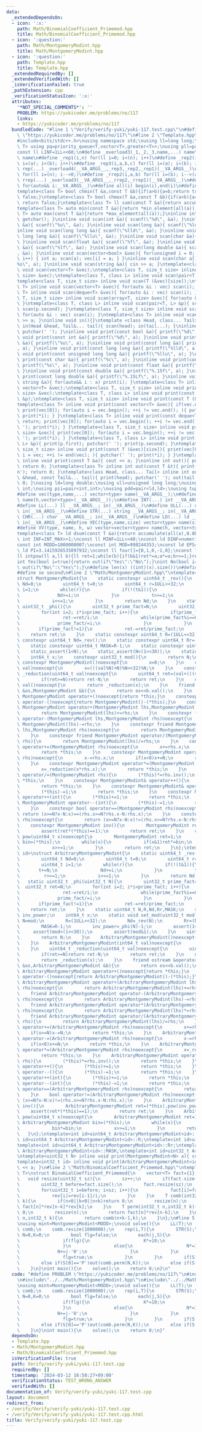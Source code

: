 ```yaml
---
data:
  _extendedDependsOn:
  - icon: ':x:'
    path: Math/BinomialCoefficient_Primemod.hpp
    title: Math/BinomialCoefficient_Primemod.hpp
  - icon: ':question:'
    path: Math/MontgomeryModint.hpp
    title: Math/MontgomeryModint.hpp
  - icon: ':question:'
    path: Template.hpp
    title: Template.hpp
  _extendedRequiredBy: []
  _extendedVerifiedWith: []
  _isVerificationFailed: true
  _pathExtension: cpp
  _verificationStatusIcon: ':x:'
  attributes:
    '*NOT_SPECIAL_COMMENTS*': ''
    PROBLEM: https://yukicoder.me/problems/no/117
    links:
    - https://yukicoder.me/problems/no/117
  bundledCode: "#line 1 \"Verify/verify-yuki/yuki-117.test.cpp\"\n#define PROBLEM\
    \ \"https://yukicoder.me/problems/no/117\"\n#line 2 \"Template.hpp\"\n//https://tatyam.hatenablog.com/entry/2019/12/15/003634\n\
    #include<bits/stdc++.h>\nusing namespace std;\nusing ll=long long;\ntemplate<class\
    \ T> using pq=priority_queue<T,vector<T>,greater<T>>;\nusing pll=pair<ll,ll>;\n\
    const ll LINF=1LL<<60;\n#define _overload3(_1,_2,_3,name,...) name\n#define _overload4(_1,_2,_3,_4,name,...)\
    \ name\n#define _rep1(i,n) for(ll i=0; i<(n); i++)\n#define _rep2(i,a,b) for(ll\
    \ i=(a); i<(b); i++)\n#define _rep3(i,a,b,c) for(ll i=(a); i<(b); i+=(c))\n#define\
    \ rep(...) _overload4(__VA_ARGS__,_rep3,_rep2,_rep1)(__VA_ARGS__)\n#define _rrep1(i,n)\
    \ for(ll i=(n); i-->0;)\n#define _rrep2(i,a,b) for(ll i=(b); i-->(a);)\n#define\
    \ rrep(...) _overload3(__VA_ARGS__,_rrep2,_rrep1)(__VA_ARGS__)\n#define each(i,...)\
    \ for(auto&& i:__VA_ARGS__)\n#define all(i) begin(i),end(i)\n#define rall(i) rbegin(i),rend(i)\n\
    template<class T> bool chmin(T &a,const T &b){if(a>b){a=b;return true;}else return\
    \ false;}\ntemplate<class T> bool chmax(T &a,const T &b){if(a<b){a=b;return true;}else\
    \ return false;}\ntemplate<class T> ll sum(const T &a){return accumulate(all(a),0LL);}\n\
    template<class T> auto min(const T &a){return *min_element(all(a));}\ntemplate<class\
    \ T> auto max(const T &a){return *max_element(all(a));}\ninline int scan(){ return\
    \ getchar(); }\ninline void scan(int &a){ scanf(\"%d\", &a); }\ninline void scan(unsigned\
    \ &a){ scanf(\"%u\", &a); }\ninline void scan(long &a){ scanf(\"%ld\", &a); }\n\
    inline void scan(long long &a){ scanf(\"%lld\", &a); }\ninline void scan(unsigned\
    \ long long &a){ scanf(\"%llu\", &a); }\ninline void scan(char &a){ cin >> a;\
    \ }\ninline void scan(float &a){ scanf(\"%f\", &a); }\ninline void scan(double\
    \ &a){ scanf(\"%lf\", &a); }\ninline void scan(long double &a){ scanf(\"%Lf\"\
    , &a); }\ninline void scan(vector<bool> &vec){ for(unsigned i = 0; i < vec.size();\
    \ i++) { int a; scan(a); vec[i] = a; } }\ninline void scan(char a[]){ scanf(\"\
    %s\", a); }\ninline void scan(string &a){ cin >> a; }\ntemplate<class T> inline\
    \ void scan(vector<T> &vec);\ntemplate<class T, size_t size> inline void scan(array<T,\
    \ size> &vec);\ntemplate<class T, class L> inline void scan(pair<T, L> &p);\n\
    template<class T, size_t size> inline void scan(T (&vec)[size]);\ntemplate<class\
    \ T> inline void scan(vector<T> &vec){ for(auto &i : vec) scan(i); }\ntemplate<class\
    \ T> inline void scan(deque<T> &vec){ for(auto &i : vec) scan(i); }\ntemplate<class\
    \ T, size_t size> inline void scan(array<T, size> &vec){ for(auto &i : vec) scan(i);\
    \ }\ntemplate<class T, class L> inline void scan(pair<T, L> &p){ scan(p.first);\
    \ scan(p.second); }\ntemplate<class T, size_t size> inline void scan(T (&vec)[size]){\
    \ for(auto &i : vec) scan(i); }\ntemplate<class T> inline void scan(T &a){ cin\
    \ >> a; }\ninline void in(){}\ntemplate <class Head, class... Tail> inline void\
    \ in(Head &head, Tail&... tail){ scan(head); in(tail...); }\ninline void print(){\
    \ putchar(' '); }\ninline void print(const bool &a){ printf(\"%d\", a); }\ninline\
    \ void print(const int &a){ printf(\"%d\", a); }\ninline void print(const unsigned\
    \ &a){ printf(\"%u\", a); }\ninline void print(const long &a){ printf(\"%ld\"\
    , a); }\ninline void print(const long long &a){ printf(\"%lld\", a); }\ninline\
    \ void print(const unsigned long long &a){ printf(\"%llu\", a); }\ninline void\
    \ print(const char &a){ printf(\"%c\", a); }\ninline void print(const char a[]){\
    \ printf(\"%s\", a); }\ninline void print(const float &a){ printf(\"%.15f\", a);\
    \ }\ninline void print(const double &a){ printf(\"%.15f\", a); }\ninline void\
    \ print(const long double &a){ printf(\"%.15Lf\", a); }\ninline void print(const\
    \ string &a){ for(auto&& i : a) print(i); }\ntemplate<class T> inline void print(const\
    \ vector<T> &vec);\ntemplate<class T, size_t size> inline void print(const array<T,\
    \ size> &vec);\ntemplate<class T, class L> inline void print(const pair<T, L>\
    \ &p);\ntemplate<class T, size_t size> inline void print(const T (&vec)[size]);\n\
    template<class T> inline void print(const vector<T> &vec){ if(vec.empty()) return;\
    \ print(vec[0]); for(auto i = vec.begin(); ++i != vec.end(); ){ putchar(' ');\
    \ print(*i); } }\ntemplate<class T> inline void print(const deque<T> &vec){ if(vec.empty())\
    \ return; print(vec[0]); for(auto i = vec.begin(); ++i != vec.end(); ){ putchar('\
    \ '); print(*i); } }\ntemplate<class T, size_t size> inline void print(const array<T,\
    \ size> &vec){ print(vec[0]); for(auto i = vec.begin(); ++i != vec.end(); ){ putchar('\
    \ '); print(*i); } }\ntemplate<class T, class L> inline void print(const pair<T,\
    \ L> &p){ print(p.first); putchar(' '); print(p.second); }\ntemplate<class T,\
    \ size_t size> inline void print(const T (&vec)[size]){ print(vec[0]); for(auto\
    \ i = vec; ++i != end(vec); ){ putchar(' '); print(*i); } }\ntemplate<class T>\
    \ inline void print(const T &a){ cout << a; }\ninline int out(){ putchar('\\n');\
    \ return 0; }\ntemplate<class T> inline int out(const T &t){ print(t); putchar('\\\
    n'); return 0; }\ntemplate<class Head, class... Tail> inline int out(const Head\
    \ &head, const Tail&... tail){ print(head); putchar(' '); out(tail...); return\
    \ 0; }\nusing ld=long double;\nusing ull=unsigned long long;\nusing uint=unsigned\
    \ int;\nusing pii=pair<int,int>;\nusing pdd=pair<ld,ld>;\nusing tuplis=array<ll,3>;\n\
    #define vec(type,name,...) vector<type> name(__VA_ARGS__);\n#define vv(type,name,h,...)vector<vector<type>>\
    \ name(h,vector<type>(__VA_ARGS__));\n#define INT(...) int __VA_ARGS__; in(__VA_ARGS__)\n\
    #define LL(...) ll __VA_ARGS__; in(__VA_ARGS__)\n#define ULL(...) ull __VA_ARGS__;\
    \ in(__VA_ARGS__)\n#define STR(...) string __VA_ARGS__; in(__VA_ARGS__)\n#define\
    \ CHR(...) char __VA_ARGS__; in(__VA_ARGS__)\n#define LD(...) ld __VA_ARGS__;\
    \ in(__VA_ARGS__)\n#define VEC(type,name,size) vector<type> name(size); in(name)\n\
    #define VV(type, name, h, w) vector<vector<type>> name(h, vector<type>(w)); in(name)\n\
    template<class T> ld dsum(const T &a){return accumulate(all(a),0.0L);}\nconst\
    \ int INF=INT_MAX>>1;\nconst ll MINF=1LL<<40;\nconst ld DINF=numeric_limits<ld>::infinity();\n\
    const int MODD=1000000007;\nconst int MOD=998244353;\nconst ld EPS=1e-9;\nconst\
    \ ld PI=3.1415926535897932;\nconst ll four[]={0,1,0,-1,0};\nconst ll eight[]={0,1,1,0,-1,-1,1,-1,0};\n\
    ll intpow(ll a,ll b){ll ret=1;while(b){if(b&1)ret*=a;a*=a;b>>=1;}return ret;}\n\
    int Yes(bool i=true){return out(i?\"Yes\":\"No\");}\nint No(bool i=true){return\
    \ out(i?\"No\":\"Yes\");}\n#define len(x) ((int)(x).size())\n#define fi first\n\
    #define se second\n#line 2 \"Math/MontgomeryModint.hpp\"\ntemplate<uint32_t N>\n\
    struct MontgomeryModint{\n    static constexpr uint64_t _rev(){\n        uint64_t\
    \ Nd=0;\n        uint64_t t=0;\n        uint64_t r=1ULL<<32;\n        uint64_t\
    \ i=1;\n        while(r){\n            if(!(t&1)){\n                t+=N;\n  \
    \              Nd+=i;\n            }\n            t>>=1;\n            r>>=1;\n\
    \            i<<=1;\n        }\n        return Nd;\n    }\n    static constexpr\
    \ uint32_t _phi(){\n        uint32_t prime_fact=N;\n        uint32_t ret=N;\n\
    \        for(int i=2; i*i<prime_fact; i++){\n            if(prime_fact%i==0){\n\
    \                ret-=ret/i;\n                while(prime_fact%i==0){\n      \
    \              prime_fact/=i;\n                }\n            }\n        }\n \
    \       if(prime_fact!=1){\n            ret-=ret/prime_fact;\n        }\n    \
    \    return ret;\n    }\n    static constexpr uint64_t R=(1ULL<<32);\n    static\
    \ constexpr uint64_t Nd=_rev();\n    static constexpr uint64_t Rr=(Nd*N+1)>>32;\n\
    \    static constexpr uint64_t MASK=R-1;\n    static constexpr uint32_t inv_power=_phi()-1;\n\
    \    static_assert(1<N);\n    static_assert(N<(1<<30));\n    static_assert(N&1);\n\
    \    int64_t x;\n    constexpr uint32_t mod(){\n        return N;\n    }\n   \
    \ constexpr MontgomeryModint()noexcept{\n        x=0;\n    }\n    constexpr MontgomeryModint(int64_t\
    \ val)noexcept{\n        x=(((val%N)+N)%N<<32)%N;\n    }\n    constexpr uint64_t\
    \ _reduction(uint64_t val)noexcept{\n        uint64_t ret=(val+(((val&MASK)*Nd)&MASK)*N)>>32;\n\
    \        if(ret>=N)return ret-N;\n        return ret;\n    }\n    constexpr uint64_t\
    \ val()noexcept{\n        return _reduction(x);\n    }\n    friend ostream &operator<<(ostream\
    \ &os,MontgomeryModint &b){\n        return os<<b.val();\n    }\n    constexpr\
    \ MontgomeryModint operator+()noexcept{return *this;}\n    constexpr MontgomeryModint\
    \ operator-()noexcept{return MontgomeryModint()-(*this);}\n    constexpr friend\
    \ MontgomeryModint operator+(MontgomeryModint lhs,MontgomeryModint rhs)noexcept{\n\
    \        return MontgomeryModint(lhs)+=rhs;\n    }\n    constexpr friend MontgomeryModint\
    \ operator-(MontgomeryModint lhs,MontgomeryModint rhs)noexcept{\n        return\
    \ MontgomeryModint(lhs)-=rhs;\n    }\n    constexpr friend MontgomeryModint operator*(MontgomeryModint\
    \ lhs,MontgomeryModint rhs)noexcept{\n        return MontgomeryModint(lhs)*=rhs;\n\
    \    }\n    constexpr friend MontgomeryModint operator/(MontgomeryModint lhs,MontgomeryModint\
    \ rhs){\n        return MontgomeryModint(lhs)/=rhs;\n    }\n    constexpr MontgomeryModint\
    \ operator+=(MontgomeryModint rhs)noexcept{\n        x+=rhs.x;\n        if(x>=N)x-=N;\n\
    \        return *this;\n    }\n    constexpr MontgomeryModint operator-=(MontgomeryModint\
    \ rhs)noexcept{\n        x-=rhs.x;\n        if(x<0)x+=N;\n        return *this;\n\
    \    }\n    constexpr MontgomeryModint operator*=(MontgomeryModint rhs)noexcept{\n\
    \        x=_reduction(x*rhs.x);\n        return *this;\n    }\n    constexpr MontgomeryModint\
    \ operator/=(MontgomeryModint rhs){\n        (*this)*=rhs.inv();\n        return\
    \ *this;\n    }\n    constexpr MontgomeryModint& operator++(){\n        (*this)+=1;\n\
    \        return *this;\n    }\n    constexpr MontgomeryModint& operator--(){\n\
    \        (*this)-=1;\n        return *this;\n    }\n    constexpr MontgomeryModint\
    \ operator++(int){\n        (*this)+=1;\n        return *this;\n    }\n    constexpr\
    \ MontgomeryModint operator--(int){\n        (*this)-=1;\n        return *this;\n\
    \    }\n    constexpr bool operator==(MontgomeryModint rhs)noexcept{\n       \
    \ return (x>=N?x-N:x)==(rhs.x>=N?rhs.x-N:rhs.x);\n    }\n    constexpr bool operator!=(MontgomeryModint\
    \ rhs)noexcept{\n        return (x>=N?x-N:x)!=(rhs.x>=N?rhs.x-N:rhs.x);\n    }\n\
    \    constexpr MontgomeryModint inv(){\n        MontgomeryModint ret=(*this).pow(inv_power);\n\
    \        assert(ret*(*this)==1);\n        return ret;\n    }\n    constexpr MontgomeryModint\
    \ pow(uint64_t x)noexcept{\n        MontgomeryModint ret=1;\n        MontgomeryModint\
    \ bin=(*this);\n        while(x){\n            if(x&1)ret*=bin;\n            bin*=bin;\n\
    \            x>>=1;\n        }\n        return ret;\n    }\n};\ntemplate<int32_t\
    \ id>\nstruct ArbitraryMontgomeryModint{\n    static uint64_t _rev(uint32_t N){\n\
    \        uint64_t Nd=0;\n        uint64_t t=0;\n        uint64_t r=1ULL<<32;\n\
    \        uint64_t i=1;\n        while(r){\n            if(!(t&1)){\n         \
    \       t+=N;\n                Nd+=i;\n            }\n            t>>=1;\n   \
    \         r>>=1;\n            i<<=1;\n        }\n        return Nd;\n    }\n \
    \   static uint32_t _phi(uint32_t N){\n        uint32_t prime_fact=N;\n      \
    \  uint32_t ret=N;\n        for(int i=2; i*i<prime_fact; i++){\n            if(prime_fact%i==0){\n\
    \                ret-=ret/i;\n                while(prime_fact%i==0){\n      \
    \              prime_fact/=i;\n                }\n            }\n        }\n \
    \       if(prime_fact!=1){\n            ret-=ret/prime_fact;\n        }\n    \
    \    return ret;\n    }\n    static uint64_t N,R,Nd,Rr,MASK;\n    static uint32_t\
    \ inv_power;\n    int64_t x;\n    static void set_mod(uint32_t mod){\n       \
    \ N=mod;\n        R=(1ULL<<32);\n        Nd=_rev(N);\n        Rr=(Nd*N+1)>>32;\n\
    \        MASK=R-1;\n        inv_power=_phi(N)-1;\n        assert(1<mod);\n   \
    \     assert(mod<(1<<30));\n        assert(mod&1);\n    }\n    uint32_t mod(){\n\
    \        return N;\n    }\n    ArbitraryMontgomeryModint()noexcept{\n        x=0;\n\
    \    }\n    ArbitraryMontgomeryModint(int64_t val)noexcept{\n        x=(((val%N)+N)%N<<32)%N;\n\
    \    }\n    uint64_t _reduction(uint64_t val)noexcept{\n        uint64_t ret=(val+(((val&MASK)*Nd)&MASK)*N)>>32;\n\
    \        if(ret>=N)return ret-N;\n        return ret;\n    }\n    uint64_t val()noexcept{\n\
    \        return _reduction(x);\n    }\n    friend ostream &operator<<(ostream\
    \ &os,ArbitraryMontgomeryModint &b){\n        return os<<b.val();\n    }\n   \
    \ ArbitraryMontgomeryModint operator+()noexcept{return *this;}\n    ArbitraryMontgomeryModint\
    \ operator-()noexcept{return ArbitraryMontgomeryModint()-(*this);}\n    friend\
    \ ArbitraryMontgomeryModint operator+(ArbitraryMontgomeryModint lhs,ArbitraryMontgomeryModint\
    \ rhs)noexcept{\n        return ArbitraryMontgomeryModint(lhs)+=rhs;\n    }\n\
    \    friend ArbitraryMontgomeryModint operator-(ArbitraryMontgomeryModint lhs,ArbitraryMontgomeryModint\
    \ rhs)noexcept{\n        return ArbitraryMontgomeryModint(lhs)-=rhs;\n    }\n\
    \    friend ArbitraryMontgomeryModint operator*(ArbitraryMontgomeryModint lhs,ArbitraryMontgomeryModint\
    \ rhs)noexcept{\n        return ArbitraryMontgomeryModint(lhs)*=rhs;\n    }\n\
    \    friend ArbitraryMontgomeryModint operator/(ArbitraryMontgomeryModint lhs,ArbitraryMontgomeryModint\
    \ rhs){\n        return ArbitraryMontgomeryModint(lhs)/=rhs;\n    }\n    ArbitraryMontgomeryModint\
    \ operator+=(ArbitraryMontgomeryModint rhs)noexcept{\n        x+=rhs.x;\n    \
    \    if(x>=N)x-=N;\n        return *this;\n    }\n    ArbitraryMontgomeryModint\
    \ operator-=(ArbitraryMontgomeryModint rhs)noexcept{\n        x-=rhs.x;\n    \
    \    if(x<0)x+=N;\n        return *this;\n    }\n    ArbitraryMontgomeryModint\
    \ operator*=(ArbitraryMontgomeryModint rhs)noexcept{\n        x=_reduction(x*rhs.x);\n\
    \        return *this;\n    }\n    ArbitraryMontgomeryModint operator/=(ArbitraryMontgomeryModint\
    \ rhs){\n        (*this)*=rhs.inv();\n        return *this;\n    }\n    ArbitraryMontgomeryModint&\
    \ operator++(){\n        (*this)+=1;\n        return *this;\n    }\n    ArbitraryMontgomeryModint&\
    \ operator--(){\n        (*this)-=1;\n        return *this;\n    }\n    ArbitraryMontgomeryModint\
    \ operator++(int){\n        (*this)+=1;\n        return *this;\n    }\n    ArbitraryMontgomeryModint\
    \ operator--(int){\n        (*this)-=1;\n        return *this;\n    }\n    bool\
    \ operator==(ArbitraryMontgomeryModint rhs)noexcept{\n        return (x>=N?x-N:x)==(rhs.x>=N?rhs.x-N:rhs.x);\n\
    \    }\n    bool operator!=(ArbitraryMontgomeryModint rhs)noexcept{\n        return\
    \ (x>=N?x-N:x)!=(rhs.x>=N?rhs.x-N:rhs.x);\n    }\n    ArbitraryMontgomeryModint\
    \ inv(){\n        ArbitraryMontgomeryModint ret=(*this).pow(inv_power);\n    \
    \    assert(ret*(*this)==1);\n        return ret;\n    }\n    ArbitraryMontgomeryModint\
    \ pow(uint64_t x)noexcept{\n        ArbitraryMontgomeryModint ret=1;\n       \
    \ ArbitraryMontgomeryModint bin=(*this);\n        while(x){\n            if(x&1)ret*=bin;\n\
    \            bin*=bin;\n            x>>=1;\n        }\n        return ret;\n \
    \   }\n};\ntemplate<int id>uint64_t ArbitraryMontgomeryModint<id>::N;\ntemplate<int\
    \ id>uint64_t ArbitraryMontgomeryModint<id>::R;\ntemplate<int id>uint64_t ArbitraryMontgomeryModint<id>::Nd;\n\
    template<int id>uint64_t ArbitraryMontgomeryModint<id>::Rr;\ntemplate<int id>uint64_t\
    \ ArbitraryMontgomeryModint<id>::MASK;\ntemplate<int id>uint32_t ArbitraryMontgomeryModint<id>::inv_power;\n\
    \ntemplate<uint32_t N> inline void print(MontgomeryModint<N> a){ cout << a; }\n\
    template<int32_t id> inline void print(ArbitraryMontgomeryModint<id> a){ cout\
    \ << a; }\n#line 2 \"Math/BinomialCoefficient_Primemod.hpp\"\ntemplate<typename\
    \ T>\nstruct BinomialCoefficient_Primemod{\n    vector<T> fact={1},rev{1};\n \
    \   void resize(uint32_t sz){\n        sz++;\n        if(fact.size()>=sz)return;\n\
    \        uint32_t before=fact.size();\n        fact.resize(sz);\n        rev.resize(sz);\n\
    \        for(uint32_t i=before; i<sz; i++){\n            fact[i]=fact[i-1]*i;\n\
    \            rev[i]=rev[i-1]/i;\n        }\n    }\n    T comb(int32_t n,int32_t\
    \ k){\n        if(n<0||k<0||n<k)return 0;\n        resize(n);\n        return\
    \ fact[n]*rev[n-k]*rev[k];\n    }\n    T perm(int32_t n,int32_t k){\n        if(n<0||k<0||n<k)return\
    \ 0;\n        resize(n);\n        return fact[n]*rev[n-k];\n    }\n    T multi_comb(int32_t\
    \ n,int32_t k){\n        return comb(n+k-1,k);\n    }\n};\n#line 5 \"Verify/verify-yuki/yuki-117.test.cpp\"\
    \nusing mint=MontgomeryModint<MODD>;\nvoid solve(){\n    LL(T);\n    BinomialCoefficient_Primemod<mint>\
    \ comb;\n    comb.resize(1000000);\n    rep(i,T){\n        STR(S);\n        ll\
    \ N=0,K=0;\n        bool flg=false;\n        each(j,S){\n            if(0<=j-'0'&&j-'0'<=9){\n\
    \                if(flg){\n                    K*=10;\n                    K+=j-'0';\n\
    \                }\n                else{\n                    N*=10;\n      \
    \              N+=j-'0';\n                }\n            }\n            else if(j==','){\n\
    \                flg=true;\n            }\n        }\n        if(S[0]=='C')out(comb.comb(N,K));\n\
    \        else if(S[0]=='P')out(comb.perm(N,K));\n        else if(S[0]=='H')out(comb.multi_comb(N,K));\n\
    \    }\n}\nint main(){\n    solve();\n    return 0;\n}\n"
  code: "#define PROBLEM \"https://yukicoder.me/problems/no/117\"\n#include\"../../Template.hpp\"\
    \n#include\"../../Math/MontgomeryModint.hpp\"\n#include\"../../Math/BinomialCoefficient_Primemod.hpp\"\
    \nusing mint=MontgomeryModint<MODD>;\nvoid solve(){\n    LL(T);\n    BinomialCoefficient_Primemod<mint>\
    \ comb;\n    comb.resize(1000000);\n    rep(i,T){\n        STR(S);\n        ll\
    \ N=0,K=0;\n        bool flg=false;\n        each(j,S){\n            if(0<=j-'0'&&j-'0'<=9){\n\
    \                if(flg){\n                    K*=10;\n                    K+=j-'0';\n\
    \                }\n                else{\n                    N*=10;\n      \
    \              N+=j-'0';\n                }\n            }\n            else if(j==','){\n\
    \                flg=true;\n            }\n        }\n        if(S[0]=='C')out(comb.comb(N,K));\n\
    \        else if(S[0]=='P')out(comb.perm(N,K));\n        else if(S[0]=='H')out(comb.multi_comb(N,K));\n\
    \    }\n}\nint main(){\n    solve();\n    return 0;\n}"
  dependsOn:
  - Template.hpp
  - Math/MontgomeryModint.hpp
  - Math/BinomialCoefficient_Primemod.hpp
  isVerificationFile: true
  path: Verify/verify-yuki/yuki-117.test.cpp
  requiredBy: []
  timestamp: '2024-03-12 16:58:27+09:00'
  verificationStatus: TEST_WRONG_ANSWER
  verifiedWith: []
documentation_of: Verify/verify-yuki/yuki-117.test.cpp
layout: document
redirect_from:
- /verify/Verify/verify-yuki/yuki-117.test.cpp
- /verify/Verify/verify-yuki/yuki-117.test.cpp.html
title: Verify/verify-yuki/yuki-117.test.cpp
---
```

